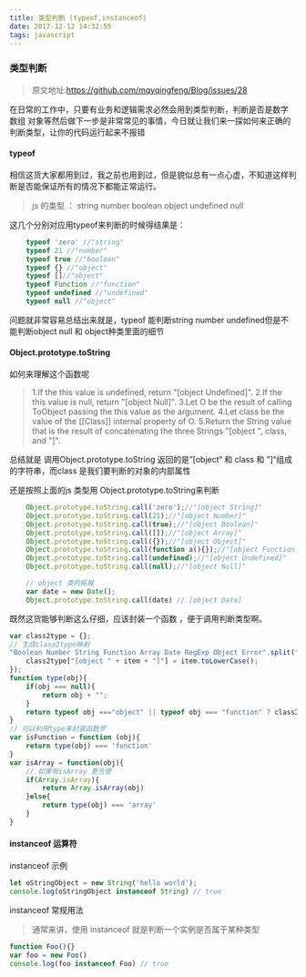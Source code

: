 ```yaml
---
title: 类型判断 (typeof,instanceof)
date: 2017-12-12 14:32:55
tags: javascript
---
```


### 类型判断
> 原文地址:https://github.com/mqyqingfeng/Blog/issues/28

在日常的工作中，只要有业务和逻辑需求必然会用到类型判断，判断是否是数字 数组 对象等然后做下一步是非常常见的事情，今日就让我们来一探如何来正确的判断类型，让你的代码运行起来不报错

#### typeof
相信这货大家都用到过，我之前也用到过，但是貌似总有一点心虚，不知道这样判断是否能保证所有的情况下都能正常运行。
> js 的类型 ： string number boolean object undefined null

这几个分别对应用typeof来判断的时候得结果是：
```javascript
    typeof 'zero' //"string"
    typeof 21 //"number"
    typeof true //"boolean"
    typeof {} //"object"
    typeof []//"object"
    typeof Function //"function"
    typeof undefined //"undefined"
    typeof null //"object"
```
问题就非常容易总结出来就是，typeof 能判断string number undefined但是不能判断object null  和 object种类里面的细节

#### Object.prototype.toString
如何来理解这个函数呢

> 1.If the this value is undefined, return "[object Undefined]".
  2.If the this value is null, return "[object Null]".
  3.Let O be the result of calling ToObject passing the this value as the argument.
  4.Let class be the value of the [[Class]] internal property of O.
  5.Return the String value that is the result of concatenating the three Strings "[object ", class, and "]".

总结就是 调用Object.prototype.toString 返回的是”[object“ 和 class 和 ”]“组成的字符串，而class 是我们要判断的对象的内部属性

还是按照上面的js 类型用 Object.prototype.toString来判断
```javascript
    Object.prototype.toString.call('zero');//"[object String]"
    Object.prototype.toString.call(21);//"[object Number]"
    Object.prototype.toString.call(true);//"[object Boolean]"
    Object.prototype.toString.call([]);//"[object Array]"
    Object.prototype.toString.call({});//"[object Object]"
    Object.prototype.toString.call(function a(){});//"[object Function]"
    Object.prototype.toString.call(undefined);//"[object Undefined]"
    Object.prototype.toString.call(null);//"[object Null]"

    // object 类的拓展
    var date = new Date();
    Object.prototype.toString.call(date) // [object Date]
```
既然这货能够判断这么仔细，应该封装一个函数 ，便于调用判断类型啊。

```javascript
var class2type = {};
// 生成class2type映射
"Boolean Number String Function Array Date RegExp Object Error".split(" ").map(function(item, index) {
    class2type["[object " + item + "]"] = item.toLowerCase();
});
function type(obj){
    if(obj === null){
        return obj + "";
    }
    return typeof obj ==="object" || typeof obj === "function" ? class2type[Object.prototype.toString.call(obj)] || "object" : typeof obj;
}
// 可以利用type来封装函数罗
var isFunction = function (obj){
    return type(obj) === 'function'
}
var isArray = function(obj){
    // 如果有isArray 更方便
    if(Array.isArray){
        return Array.isArray(obj)
    }else{
        return type(obj) === 'array'
    }
}
```
#### instanceof 运算符
instanceof 示例
```javascript
let oStringObject = new String('hello world');
console.log(oStringObject instanceof String) // true
```
instanceof 常规用法
> 通常来讲，使用 instanceof 就是判断一个实例是否属于某种类型

```javascript
function Foo(){}
var foo = new Foo()
console.log(foo instanceof Foo) // true
```










